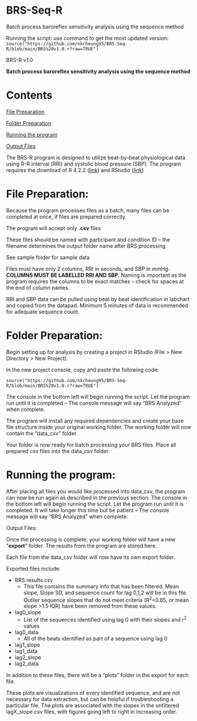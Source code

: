 # BRS-Seq-R
Batch process baroreflex sensitivity analysis using the sequence method

Running the script:
use command to get the most updated version:
`source("https://github.com/nkcheung95/BRS-Seq-R/blob/main/BRS%20v1.0.r?raw=TRUE")`


BRS-R v1.0

**Batch process baroreflex sensitivity analysis using the sequence method**
# **Contents**
[File Preparation](#_toc140223748)

[Folder Preparation](#_toc140223749)

[Running the program](#_toc140223750)

[Output Files](#_toc140223751)



The BRS-R program is designed to utilize beat-by-beat physiological data using R-R interval (RRI) and systolic blood pressure (SBP). The program requires the download of R 4.2.2 ([link](https://mirror.rcg.sfu.ca/mirror/CRAN/)) and RStudio ([link](https://posit.co/downloads/)) 
# <a name="_toc140223748"></a>**File Preparation:**
Because the program processes files as a batch, many files can be completed at once, if files are prepared correctly.

The program will accept only **.csv** files

These files should be named with participant and condition ID – the filename determines the output folder name after BRS processing

See sample folder for sample data

Files must have only 2 columns, RRI in seconds, and SBP in mmHg. **COLUMNS MUST BE LABELLED RRI AND SBP**.  Naming is important as the program requires the columns to be exact matches – check for spaces at the end of column names.

RRI and SBP data can be pulled using beat by beat identification in labchart and copied from the datapad. Minimum 5 minutes of data is recommended for adequate sequence count.
# <a name="_toc140223749"></a>**Folder Preparation:**
Begin setting up for analysis by creating a project in RStudio (File > New Directory > New Project).

In the new project console, copy and paste the following code:

`source("https://github.com/nkcheung95/BRS-Seq-R/blob/main/BRS%20v1.0.r?raw=TRUE")`

The console in the bottom left will begin running the script. Let the program run until it is completed – The console message will say “BRS Analyzed” when complete.

The program will install any required dependencies and create your base file structure inside your original working folder. The working folder will now contain the “data\_csv” folder.

Your folder is now ready for batch processing your BRS files. Place all prepared csv files into the data\_csv folder.
# <a name="_toc140223750"></a>**Running the program:**
After placing all files you would like processed into data\_csv, the program can now be run again as described in the previous section. The console in the bottom left will begin running the script. Let the program run until it is completed. It will take longer this time but be patient – The console message will say “BRS Analyzed” when complete.

<a name="_toc140223751"></a>Output Files:

Once the processing is complete, your working folder will have a new “**export**” folder. The results from the program are stored here.

Each file from the data\_csv folder will now have its own export folder.

Exported files include:

- BRS results.csv 
  - This file contains the summary info that has been filtered. Mean slope, Slope SD, and sequence count for lag 0,1,2 will be in this file. Outlier sequence slopes that do not meet criteria (R<sup>2</sup><0.85, or mean slope  >1.5 IQR) have been removed from these values.
- lag0\_slope
  - List of the sequences identified using lag 0 with their slopes and r<sup>2</sup> values
- lag0\_data
  - All of the beats identified as part of a sequence using lag 0
- lag1\_slope
- lag1\_data
- lag2\_slope
- lag2\_data

In addition to these files, there will be a “plots” folder in the export for each file. 

These plots are visualizations of every identified sequence, and are not necessary for data extraction, but can be helpful if troubleshooting a particular file. The plots are associated with the slopes in the unfiltered lagX\_slope.csv files, with figures going left to right in increasing order.



